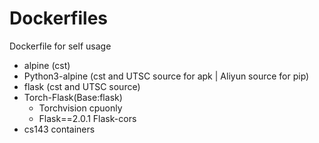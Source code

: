 # Dockerfiles

Dockerfile for self usage

- alpine (cst)
- Python3-alpine (cst and UTSC source for apk | Aliyun source for pip)
- flask (cst and UTSC source)
- Torch-Flask(Base:flask)
  - Torchvision cpuonly
  - Flask==2.0.1 Flask-cors
- cs143 containers

